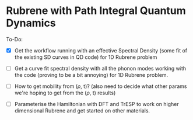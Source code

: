 # Rubrene with Path Integral Quantum Dynamics

To-Do:

- [x] Get the workflow running with an effective Spectral Density (some fit of the existing SD curves in QD code) for 1D Rubrene problem

- [ ] Get a curve fit spectral density with all the phonon modes working with the code (proving to be a bit annoying) for 1D Rubrene problem.

- [ ] How to get mobility from ($\rho$, t)? (also need to decide what other params we're hoping to get from the ($\rho$, t) results)

- [ ] Parameterise the Hamiltonian with DFT and TrESP to work on higher dimensional Rubrene and get started on other materials.


